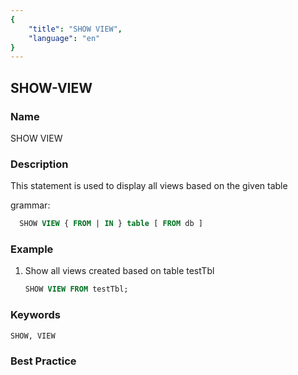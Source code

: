 ```yaml
---
{
    "title": "SHOW VIEW",
    "language": "en"
}
---
```


<!--
Licensed to the Apache Software Foundation (ASF) under one
or more contributor license agreements.  See the NOTICE file
distributed with this work for additional information
regarding copyright ownership.  The ASF licenses this file
to you under the Apache License, Version 2.0 (the
"License"); you may not use this file except in compliance
with the License.  You may obtain a copy of the License at

  http://www.apache.org/licenses/LICENSE-2.0

Unless required by applicable law or agreed to in writing,
software distributed under the License is distributed on an
"AS IS" BASIS, WITHOUT WARRANTIES OR CONDITIONS OF ANY
KIND, either express or implied.  See the License for the
specific language governing permissions and limitations
under the License.
-->

## SHOW-VIEW

### Name

SHOW VIEW

### Description

This statement is used to display all views based on the given table

grammar:

```sql
  SHOW VIEW { FROM | IN } table [ FROM db ]
```

### Example

1. Show all views created based on table testTbl

    ```sql
    SHOW VIEW FROM testTbl;
    ```

### Keywords

    SHOW, VIEW

### Best Practice

